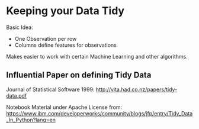 # Keeping your Data Tidy



Basic Idea:
* One Observation per row
* Columns define features for observations

Makes easier to work with certain Machine Learning and other algorithms.

## Influential Paper on defining Tidy Data
Journal of Statistical Software 1999: http://vita.had.co.nz/papers/tidy-data.pdf

Notebook Material under Apache License from: 
https://www.ibm.com/developerworks/community/blogs/jfp/entry/Tidy_Data_In_Python?lang=en
